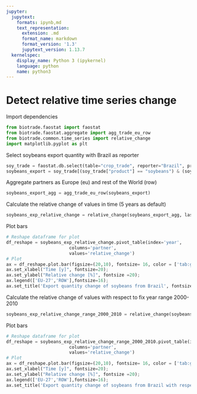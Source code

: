 ```yaml
---
jupyter:
  jupytext:
    formats: ipynb,md
    text_representation:
      extension: .md
      format_name: markdown
      format_version: '1.3'
      jupytext_version: 1.13.7
  kernelspec:
    display_name: Python 3 (ipykernel)
    language: python
    name: python3
---
```


# Detect relative time series change


Import dependencies

```python
from biotrade.faostat import faostat
from biotrade.faostat.aggregate import agg_trade_eu_row
from biotrade.common.time_series import relative_change
import matplotlib.pyplot as plt
```

Select soybeans export quantity with Brazil as reporter

```python tags=[]
soy_trade = faostat.db.select(table="crop_trade", reporter="Brazil", product="soy")
soybeans_export = soy_trade[(soy_trade["product"] == "soybeans") & (soy_trade["element"] == "export_quantity")]
```

Aggregate partners as Europe (eu) and rest of the World (row)

```python
soybeans_export_agg = agg_trade_eu_row(soybeans_export)
```

Calculate the relative change of values in time (5 years as default)

```python
soybeans_exp_relative_change = relative_change(soybeans_export_agg, last_value=False)
```

Plot bars

```python
# Reshape dataframe for plot
df_reshape = soybeans_exp_relative_change.pivot_table(index='year', 
                        columns='partner', 
                        values='relative_change')
# Plot
ax = df_reshape.plot.bar(figsize=(20,10), fontsize= 16, color = ['tab:green','tab:orange'])
ax.set_xlabel("Time [y]", fontsize=20);
ax.set_ylabel("Relative change [%]", fontsize =20);
ax.legend(['EU-27','ROW'],fontsize=16);
ax.set_title('Export quantity change of soybeans from Brazil', fontsize = 20);
```

Calculate the relative change of values with respect to fix year range 2000-2010

```python
soybeans_exp_relative_change_range_2000_2010 = relative_change(soybeans_export_agg, last_value=False, year_range = [2000, 2010])
```

Plot bars

```python
# Reshape dataframe for plot
df_reshape = soybeans_exp_relative_change_range_2000_2010.pivot_table(index='year', 
                        columns='partner', 
                        values='relative_change')
# Plot
ax = df_reshape.plot.bar(figsize=(20,10), fontsize= 16, color = ['tab:green','tab:orange'])
ax.set_xlabel("Time [y]", fontsize=20);
ax.set_ylabel("Relative change [%]", fontsize =20);
ax.legend(['EU-27','ROW'],fontsize=16);
ax.set_title('Export quantity change of soybeans from Brazil with respect to average 2000-2010', fontsize = 20);
```
